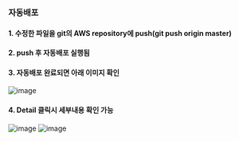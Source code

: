 ### 자동배포
#### 1. 수정한 파일을 git의 AWS repository에 push(git push origin master)
#### 2. push 후 자동배포 실행됨
#### 3. 자동배포 완료되면 아래 이미지 확인
![image](https://github.com/user-attachments/assets/6f3f4b20-77dd-45ec-94fc-cbc3237b61a9)
#### 4. Detail 클릭시 세부내용 확인 가능
![image](https://github.com/user-attachments/assets/cc89ef5e-206f-48f6-8552-1cdb41ffd2bd)
![image](https://github.com/user-attachments/assets/588ec3a8-c6ba-43fc-8760-975e15bd2309)
